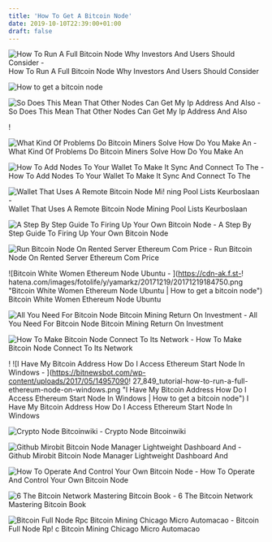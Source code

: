 ```yaml
---
title: 'How To Get A Bitcoin Node'
date: 2019-10-10T22:39:00+01:00
draft: false
---
```


![How To Run A Full Bitcoin Node Why Investors And Users Should Consider - ](https://bitcoinexchangeguide.com/wp-content/uploads/2018/06/Bitcoin-Nodes-Information-for-Investors.jpg "How To Run A Full Bitcoin Node Why Investors And Users Should Consider | How to get a bitcoin node") How To Run A Full Bitcoin Node Why Investors And Users Should Consider

![How to get a bitcoin node](https://coinspice.io/wp-content/uploads/2019/05/firstmultisigme-696x392.png "How to get a bitcoin node") 

![So Does This Mean That Other Nodes Can Get My Ip Address And Also - ](https://i.redd.it/8x73bpdl9thz.jpg "So Does This Mean That Other Nodes Can Get My Ip Address And Also | How to get a bitcoin node") So Does This Mean That Other Nodes Can Get My Ip Address And Also

!

![What Kind Of Problems Do Bitcoin Miners Solve How Do You Make An - ](https://res.cloudinary.com/practicaldev/image/fetch/s--VZraazvO--/c_limit,f_auto,fl_progressive,q_auto,w_880/https://thepracticaldev.s3.amazonaws.com/i/rwvlihren0yqfgiqh0gw.jpg "What Kind Of Problems Do Bitcoin Miners Solve How Do You Make An | How to get a bitcoin node") What Kind Of Problems Do Bitcoin Miners Solve How Do You Make An

![How To Add Nodes To Your Wallet To Make It Sync And Connect To The - ](https://www.bitcoinlightning.com/wp-content/uploads/2018/03/Bitcoin-nodes.png "How To Add Nodes To Your Wallet To Make It Sync And Connect To The | How to get a bitcoin node") How To Add Nodes To Your Wallet To Make It Sync And Connect To The

![Wallet That Uses A Remote Bitcoin Node Mi!   ning Pool Lists Keurboslaan - ](https://cdn.hashvault.pro/monthly_2019_01/image.png.9f12a35b4d80d6e9592f9e51315e9012.png "Wallet That Uses A Remote Bitcoin Node Mining Pool Lists Keurboslaan | How to get a bitcoin node") Wallet That Uses A Remote Bitcoin Node Mining Pool Lists Keurboslaan

![A Step By Step Guide To Firing Up Your Own Bitcoin Node - ](https://99bitcoins.com/wp-content/uploads/2015/12/node-distribution1-1024x507.png "A Step By Step Guide To Firing Up Your Own Bitcoin Node | How to get a bitcoin node") A Step By Step Guide To Firing Up Your Own Bitcoin Node

![Run Bitcoin Node On Rented Server Ethereum Com Price - ](https://static.seekingalpha.com/uploads/2017/11/14/saupload_Ethereum-price-coindesk-2.png "Run Bitcoin Node On Rented Server Ethereum Com Price | How to get a bitcoin node") Run Bitcoin Node On Rented Server Ethereum Com Price

![Bitcoin White Women Ethereum Node Ubuntu - ](https://cdn-ak.f.st-!   hatena.com/images/fotolife/y/yamarkz/20171219/20171219184750.png "Bitcoin White Women Ethereum Node Ubuntu | How to get a bitcoin node") Bitcoin White Women Ethereum Node Ubuntu

![All You Need For Bitcoin Node Bitcoin Mining Return On Investment - ](https://www.simplilearn.com/ice9/free_resources_article_thumb/4-concepts-of-bitcoin-mining-2.jpg "All You Need For Bitcoin Node Bitcoin Mining Return On Investment | How to get a bitcoin node") All You Need For Bitcoin Node Bitcoin Mining Return On Investment

![How To Make Bitcoin Node Connect To Its Network - ](https://puradawid.pro/assets/bitcoin.jpg "How To Make Bitcoin Node Connect To Its Network | How to get a bitcoin node") How To Make Bitcoin Node Connect To Its Network

! ![I Have My Bitcoin Address How Do I Access Ethereum Start Node In Windows - ](https://bitnewsbot.com/wp-content/uploads/2017/05/14957090!   27_849_tutorial-how-to-run-a-full-ethereum-node-on-windows.png "I Have My Bitcoin Address How Do I Access Ethereum Start Node In Windows | How to get a bitcoin node") I Have My Bitcoin Address How Do I Access Ethereum Start Node In Windows

![Crypto Node Bitcoinwiki - ](https://en.bitcoinwiki.org/upload/en/images/thumb/9/9d/Bitcoin_nodes.png/600px-Bitcoin_nodes.png "Crypto Node Bitcoinwiki | How to get a bitcoin node") Crypto Node Bitcoinwiki

![Github Mirobit Bitcoin Node Manager Lightweight Dashboard And - ](https://camo.githubusercontent.com/8a743dc349dda5f03d2680bff7408ee022c09576/68747470733a2f2f692e696d6775722e636f6d2f556339544c4f6b2e706e67 "Github Mirobit Bitcoin Node Manager Lightweight Dashboard And | How to ge!   t a bitcoin node") Github Mirobit Bitcoin Node Manager Lightweight Dashboard And

![How To Operate And Control Your Own Bitcoin Node - ](http://financeandmarkets.com/wp-content/uploads/2018/07/fURk1Ig.jpg "How To Operate And Control Your Own Bitcoin Node | How to get a bitcoin node") How To Operate And Control Your Own Bitcoin Node

![6 The Bitcoin Network Mastering Bitcoin Book - ](https://www.oreilly.com/library/view/mastering-bitcoin/9781491902639/images/msbt_0601.png "6 The Bitcoin Network Mastering Bitcoin Book | How to get a bitcoin node") 6 The Bitcoin Network Mastering Bitcoin Book

![Bitcoin Full Node Rpc Bitcoin Mining Chicago Micro Automacao - ](https://masteringbitcoin.neocities.org/images/mbc2_0802.png "Bitcoin Full Node Rpc Bitcoin Mining Chicag!   o Micro Automacao | How to get a bitcoin node") Bitcoin Full Node Rp! c Bitcoin Mining Chicago Micro Automacao